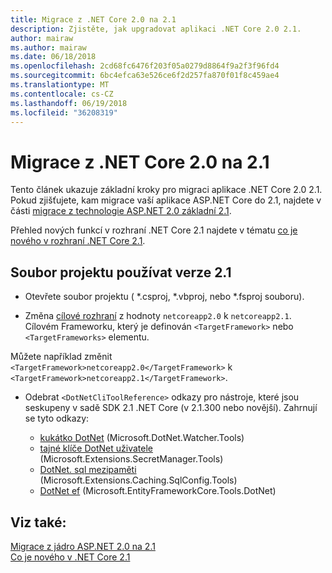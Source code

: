 ```yaml
---
title: Migrace z .NET Core 2.0 na 2.1
description: Zjistěte, jak upgradovat aplikaci .NET Core 2.0 2.1.
author: mairaw
ms.author: mairaw
ms.date: 06/18/2018
ms.openlocfilehash: 2cd68fc6476f203f05a0279d8864f9a2f3f96fd4
ms.sourcegitcommit: 6bc4efca63e526ce6f2d257fa870f01f8c459ae4
ms.translationtype: MT
ms.contentlocale: cs-CZ
ms.lasthandoff: 06/19/2018
ms.locfileid: "36208319"
---
```

# <a name="migrate-from-net-core-20-to-21"></a>Migrace z .NET Core 2.0 na 2.1

Tento článek ukazuje základní kroky pro migraci aplikace .NET Core 2.0 2.1. Pokud zjišťujete, kam migrace vaší aplikace ASP.NET Core do 2.1, najdete v části [migrace z technologie ASP.NET 2.0 základní 2.1](/aspnet/core/migration/20_21).

Přehled nových funkcí v rozhraní .NET Core 2.1 najdete v tématu [co je nového v rozhraní .NET Core 2.1](../whats-new/dotnet-core-2-1.md).

## <a name="update-the-project-file-to-use-21-versions"></a>Soubor projektu používat verze 2.1

* Otevřete soubor projektu ( \*.csproj, \*.vbproj, nebo \*.fsproj souboru).

* Změna [cílové rozhraní](../../standard/frameworks.md) z hodnoty `netcoreapp2.0` k `netcoreapp2.1`. Cílovém Frameworku, který je definován `<TargetFramework>` nebo `<TargetFrameworks>` elementu.

Můžete například změnit `<TargetFramework>netcoreapp2.0</TargetFramework>` k `<TargetFramework>netcoreapp2.1</TargetFramework>`.

* Odebrat `<DotNetCliToolReference>` odkazy pro nástroje, které jsou seskupeny v sadě SDK 2.1 .NET Core (v 2.1.300 nebo novější). Zahrnují se tyto odkazy:

  * [kukátko DotNet](https://github.com/aspnet/DotNetTools/blob/dev/src/dotnet-watch/README.md) (Microsoft.DotNet.Watcher.Tools)
  * [tajné klíče DotNet uživatele](https://github.com/aspnet/DotNetTools/blob/dev/src/dotnet-user-secrets/README.md) (Microsoft.Extensions.SecretManager.Tools)
  * [DotNet. sql mezipaměti](https://github.com/aspnet/DotNetTools/blob/dev/src/dotnet-sql-cache/README.md) (Microsoft.Extensions.Caching.SqlConfig.Tools)
  * [DotNet ef](/ef/core/miscellaneous/cli/dotnet) (Microsoft.EntityFrameworkCore.Tools.DotNet)

## <a name="see-also"></a>Viz také:

[Migrace z jádro ASP.NET 2.0 na 2.1](/aspnet/core/migration/20_21)  
[Co je nového v .NET Core 2.1](../whats-new/dotnet-core-2-1.md)  
